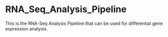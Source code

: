 # RNA_Seq_Analysis_Pipeline
This is the RNA-Seq Analysis Pipeline that can be used for differential gene expression analysis.
